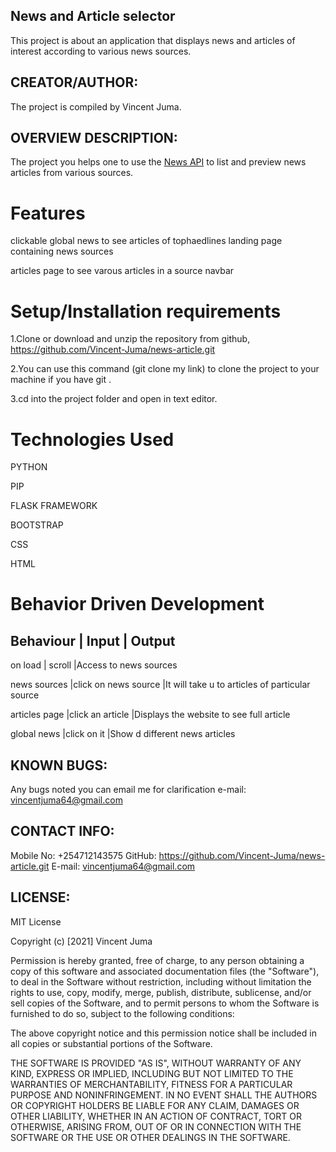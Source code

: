 ## News and Article selector
 This project is about an application that displays news and articles of interest according to various news sources.

## CREATOR/AUTHOR:
The project is compiled by Vincent Juma.

## OVERVIEW DESCRIPTION:
The project you helps one to use the <a href="www.newsapi.com">News API</a> to list and preview news articles from various sources.

# Features

clickable global news to see articles of tophaedlines
landing page containing news sources

articles page to see varous articles in a source
navbar

# Setup/Installation requirements
1.Clone or download and unzip the repository from github, https://github.com/Vincent-Juma/news-article.git

2.You can use this command (git clone my link) to clone the project to your machine if you have git .

3.cd into the project folder and open in text editor.


# Technologies Used
PYTHON

PIP

FLASK FRAMEWORK

BOOTSTRAP

CSS

HTML

# Behavior Driven Development
Behaviour         | Input                         | Output
-----------------------------------------------------------------------------
on load           | scroll                        |Access to news sources

news sources      |click on news source           |It will take u to articles of
                                                    particular source

articles page      |click an article               |Displays the website to see full 
                                                    article

global news       |click on it                   |Show d                                                 different news articles

## KNOWN BUGS:
Any bugs noted you can email me for clarification e-mail: vincentjuma64@gmail.com

## CONTACT INFO:
Mobile No: +254712143575
GitHub: https://github.com/Vincent-Juma/news-article.git
E-mail: vincentjuma64@gmail.com

## LICENSE:
MIT License

Copyright (c) [2021] Vincent Juma

Permission is hereby granted, free of charge, to any person obtaining a copy of this software and associated documentation files (the "Software"), to deal in the Software without restriction, including without limitation the rights to use, copy, modify, merge, publish, distribute, sublicense, and/or sell copies of the Software, and to permit persons to whom the Software is furnished to do so, subject to the following conditions:

The above copyright notice and this permission notice shall be included in all copies or substantial portions of the Software.

THE SOFTWARE IS PROVIDED "AS IS", WITHOUT WARRANTY OF ANY KIND, EXPRESS OR IMPLIED, INCLUDING BUT NOT LIMITED TO THE WARRANTIES OF MERCHANTABILITY, FITNESS FOR A PARTICULAR PURPOSE AND NONINFRINGEMENT. IN NO EVENT SHALL THE AUTHORS OR COPYRIGHT HOLDERS BE LIABLE FOR ANY CLAIM, DAMAGES OR OTHER LIABILITY, WHETHER IN AN ACTION OF CONTRACT, TORT OR OTHERWISE, ARISING FROM, OUT OF OR IN CONNECTION WITH THE SOFTWARE OR THE USE OR OTHER DEALINGS IN THE SOFTWARE.